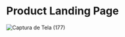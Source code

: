 # Product Landing Page

![Captura de Tela (177)](https://user-images.githubusercontent.com/76259118/219159304-6a7adddd-fc12-40f7-915f-1c8862629262.png)
